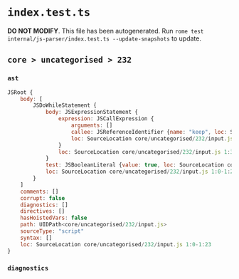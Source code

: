 # `index.test.ts`

**DO NOT MODIFY**. This file has been autogenerated. Run `rome test internal/js-parser/index.test.ts --update-snapshots` to update.

## `core > uncategorised > 232`

### `ast`

```javascript
JSRoot {
	body: [
		JSDoWhileStatement {
			body: JSExpressionStatement {
				expression: JSCallExpression {
					arguments: []
					callee: JSReferenceIdentifier {name: "keep", loc: SourceLocation core/uncategorised/232/input.js 1:3-1:7 (keep)}
					loc: SourceLocation core/uncategorised/232/input.js 1:3-1:9
				}
				loc: SourceLocation core/uncategorised/232/input.js 1:3-1:10
			}
			test: JSBooleanLiteral {value: true, loc: SourceLocation core/uncategorised/232/input.js 1:18-1:22}
			loc: SourceLocation core/uncategorised/232/input.js 1:0-1:23
		}
	]
	comments: []
	corrupt: false
	diagnostics: []
	directives: []
	hasHoistedVars: false
	path: UIDPath<core/uncategorised/232/input.js>
	sourceType: "script"
	syntax: []
	loc: SourceLocation core/uncategorised/232/input.js 1:0-1:23
}
```

### `diagnostics`

```

```

